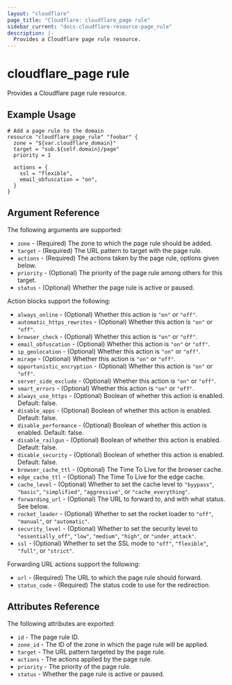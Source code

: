```yaml
---
layout: "cloudflare"
page_title: "Cloudflare: cloudflare_page rule"
sidebar_current: "docs-cloudflare-resource-page_rule"
description: |-
  Provides a Cloudflare page rule resource.
---
```


# cloudflare_page rule

Provides a Cloudflare page rule resource.

## Example Usage

```hcl
# Add a page rule to the domain
resource "cloudflare_page_rule" "foobar" {
  zone = "${var.cloudflare_domain}"
  target = "sub.${self.domain}/page"
  priority = 1

  actions = {
    ssl = "flexible",
    email_obfuscation = "on",
  }
}
```

## Argument Reference

The following arguments are supported:

* `zone` - (Required) The zone to which the page rule should be added.
* `target` - (Required) The URL pattern to target with the page rule.
* `actions` - (Required) The actions taken by the page rule, options given below.
* `priority` - (Optional) The priority of the page rule among others for this target.
* `status` - (Optional) Whether the page rule is active or paused.

Action blocks support the following:

* `always_online` - (Optional) Whether this action is `"on"` or `"off"`.
* `automatic_https_rewrites` - (Optional) Whether this action is `"on"` or `"off"`.
* `browser_check` - (Optional) Whether this action is `"on"` or `"off"`.
* `email_obfuscation` - (Optional) Whether this action is `"on"` or `"off"`.
* `ip_geolocation` - (Optional) Whether this action is `"on"` or `"off"`.
* `mirage` - (Optional) Whether this action is `"on"` or `"off"`.
* `opportunistic_encryption` - (Optional) Whether this action is `"on"` or `"off"`.
* `server_side_exclude` - (Optional) Whether this action is `"on"` or `"off"`.
* `smart_errors` - (Optional) Whether this action is `"on"` or `"off"`.
* `always_use_https` - (Optional) Boolean of whether this action is enabled. Default: false.
* `disable_apps` - (Optional) Boolean of whether this action is enabled. Default: false.
* `disable_performance` - (Optional) Boolean of whether this action is enabled. Default: false.
* `disable_railgun` - (Optional) Boolean of whether this action is enabled. Default: false.
* `disable_security` - (Optional) Boolean of whether this action is enabled. Default: false.
* `browser_cache_ttl` - (Optional) The Time To Live for the browser cache.
* `edge_cache_ttl` - (Optional) The Time To Live for the edge cache.
* `cache_level` - (Optional) Whether to set the cache level to `"byypass"`, `"basic"`, `"simplified"`, `"aggressive"`, or `"cache_everything"`.
* `forwarding_url` - (Optional) The URL to forward to, and with what status. See below.
* `rocket_loader` - (Optional) Whether to set the rocket loader to `"off"`, `"manual"`, or `"automatic"`.
* `security_level` - (Optional) Whether to set the security level to `"essentially_off"`, `"low"`, `"medium"`, `"high"`, or `"under_attack"`.
* `ssl` - (Optional) Whether to set the SSL mode to `"off"`, `"flexible"`, `"full"`, or `"strict"`.

Forwarding URL actions support the following:

* `url` - (Required) The URL to which the page rule should forward.
* `status_code` - (Required) The status code to use for the redirection.

## Attributes Reference

The following attributes are exported:

* `id` - The page rule ID.
* `zone_id` - The ID of the zone in which the page rule will be applied.
* `target` - The URL pattern targeted by the page rule.
* `actions` - The actions applied by the page rule.
* `priority` - The priority of the page rule.
* `status` - Whether the page rule is active or paused.
